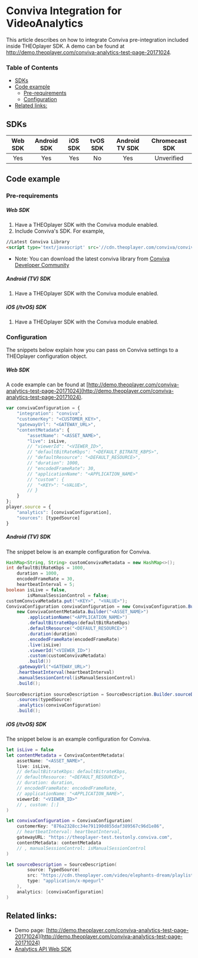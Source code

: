 # Conviva Integration for VideoAnalytics

This article describes on how to integrate Conviva pre-integration included inside THEOplayer SDK. A demo can be found at http://demo.theoplayer.com/conviva-analytics-test-page-20171024.


### Table of Contents

- [SDKs](#sdks)
- [Code example](#code-example)
  - [Pre-requirements](#pre-requirements)
  - [Configuration](#configuration)
- [Related links:](#related-links)
  
## SDKs

| Web SDK | Android SDK | iOS SDK | tvOS SDK| Android TV SDK | Chromecast SDK |
| :-----: | :---------: | :-----: | :--: | :------------: | :------------: |
|   Yes   |     Yes     |   Yes   | No  |      Yes       |      Unverified       |

## Code example

### Pre-requirements

##### Web SDK

1. Have a THEOplayer SDK with the Conviva module enabled.
2. Include Conviva's SDK. For example,
```html
//Latest Conviva Library
<script type='text/javascript' src='//cdn.theoplayer.com/conviva/conviva-4.0.15.js'></script>
```
* Note: You can download the latest conviva library from [Conviva Developer Community](https://community.conviva.com/site/global/home/p_home.gsp)

##### Android (TV) SDK

1. Have a THEOplayer SDK with the Conviva module enabled.

##### iOS (/tvOS) SDK

1. Have a THEOplayer SDK with the Conviva module enabled.

### Configuration

The snippets below explain how you can pass on Conviva settings to a THEOplayer configuration object.

##### Web SDK

A code example can be found at [http://demo.theoplayer.com/conviva-analytics-test-page-20171024](http://demo.theoplayer.com/conviva-analytics-test-page-20171024).

```js
var convivaConfiguration = {
    "integration": "conviva",
    "customerKey": "<CUSTOMER_KEY>",
    "gatewayUrl": "<GATEWAY_URL>",
    "contentMetadata": {
        "assetName": "<ASSET_NAME>",
        "live": isLive,
        // "viewerId": "<VIEWER_ID>",
        // "defaultBitRateKbps": "<DEFAULT_BITRATE_KBPS>",
        // "defaultResource": "<DEFAULT_RESOURCE>",
        // "duration": 1000,
        // "encodedFrameRate": 30,
        // "applicationName": "<APPLICATION_NAME>"
        // "custom": {
        // 	"<KEY>": "<VALUE>",
        // }
    }
};
player.source = {
    "analytics": [convivaConfiguration],
    "sources": [typedSource]
}
```

##### Android (TV) SDK

The snippet below is an example configuration for Conviva.

```java
HashMap<String, String> customConvivaMetadata = new HashMap<>();
int defaultBitRateKbps = 1000,
    duration = 1000,
    encodedFrameRate = 30,
    heartbeatInterval = 5;
boolean isLive = false,
        isManualSessionControl = false;
customConvivaMetadata.put("<KEY>", "<VALUE>");
ConvivaConfiguration convivaConfiguration = new ConvivaConfiguration.Builder("customerKey",
    new ConvivaContentMetadata.Builder("<ASSET_NAME>")
        .applicationName("<APPLICATION_NAME>")
        .defaultBitrateKbps(defaultBitRateKbps)
        .defaultResource("<DEFAULT_RESOURCE>")
        .duration(duration)
        .encodedFrameRate(encodedFrameRate)
        .live(isLive)
        .viewerId("<VIEWER_ID>")
        .custom(customConvivaMetadata)
        .build())
    .gatewayUrl("<GATEWAY_URL>")
    .heartbeatInterval(heartbeatInterval)
    .manualSessionControl(isManualSessionControl)
    .build();
        
SourceDescription sourceDescription = SourceDescription.Builder.sourceDescription()
    .sources(typedSource)
    .analytics(convivaConfiguration)
    .build();
```

##### iOS (/tvOS) SDK

The snippet below is an example configuration for Conviva.
```swift
let isLive = false
let contentMetadata = ConvivaContentMetadata(
    assetName: "<ASSET_NAME>",
    live: isLive,
    // defaultBitrateKbps: defaultBitrateKbps,
    // defaultResource: "<DEFAULT_RESOURCE>",
    // duration: duration,
    // encodedFrameRate: encodedFrameRate,
    // applicationName: "<APPLICATION_NAME>",
    viewerId: "<VIEWER_ID>"
    // , custom: [:]
)

let convivaConfiguration = ConvivaConfiguration(
    customerKey: "876a2328cc34e791190d855daf389567c96d1e86",
    // heartbeatInterval: heartbeatInterval,
    gatewayURL: "https://theoplayer-test.testonly.conviva.com",
    contentMetadata: contentMetadata
    // , manualSessionControl: isManualSessionControl
)

let sourceDescription = SourceDescription(
        source: TypedSource(
        src: "https://cdn.theoplayer.com/video/elephants-dream/playlist.m3u8",
        type: "application/x-mpegurl"
    ),
    analytics: [convivaConfiguration]
)
```

## Related links:

- Demo page: [http://demo.theoplayer.com/conviva-analytics-test-page-20171024](http://demo.theoplayer.com/conviva-analytics-test-page-20171024)
- [Analytics API Web SDK](https://docs.portal.theoplayer.com/api-reference/web/theoplayer.analytics.md)